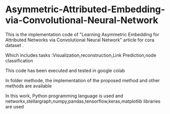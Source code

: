 # Asymmetric-Attributed-Embedding-via-Convolutional-Neural-Network
This is the implementation code of "Learning Asymmetric Embedding for Attributed Networks via Convolutional Neural Network" article for cora dataset .

Which includes tasks :Visualization,reconstruction,Link Prediction,node classification

This code has been executed and tested in google colab

In folder methode, the implementation of the proposed method and other methods are available

In this work, Python programming language is used and networkx,stellargraph,numpy,pandas,tensorflow,keras,matplotlib libraries are used
